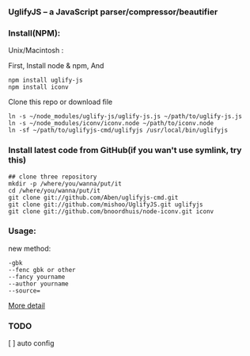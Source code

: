 ### UglifyJS – a JavaScript parser/compressor/beautifier 

### Install(NPM):
Unix/Macintosh :

First, Install node & npm, And

    npm install uglify-js
    npm install iconv

Clone this repo or download file

    ln -s ~/node_modules/uglify-js/uglify-js.js ~/path/to/uglify-js.js
    ln -s ~/node_modules/iconv/iconv.node ~/path/to/iconv.node
    ln -sf ~/path/to/uglifyjs-cmd/uglifyjs /usr/local/bin/uglifyjs

### Install latest code from GitHub(if you wan't use symlink, try this)

    ## clone three repository
    mkdir -p /where/you/wanna/put/it
    cd /where/you/wanna/put/it
    git clone git://github.com/Aben/uglifyjs-cmd.git
    git clone git://github.com/mishoo/UglifyJS.git uglifyjs
    git clone git://github.com/bnoordhuis/node-iconv.git iconv

### Usage:
new method:

    -gbk
    --fenc gbk or other
    --fancy yourname
    --author yourname
    --source=

[More detail](https://github.com/mishoo/UglifyJS)
 

### TODO

[ ] auto config 
